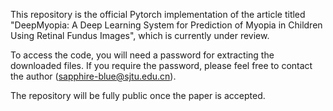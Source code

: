 This repository is the official Pytorch implementation of the article titled "DeepMyopia: A Deep Learning System for Prediction of Myopia in Children Using Retinal Fundus Images", which is currently under review. 

To access the code, you will need a password for extracting the downloaded files. If you require the password, please feel free to contact the author (sapphire-blue@sjtu.edu.cn).

The repository will be fully public once the paper is accepted.
